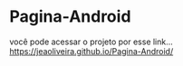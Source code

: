 # Pagina-Android
você pode acessar o projeto por esse link...
https://jeaoliveira.github.io/Pagina-Android/
